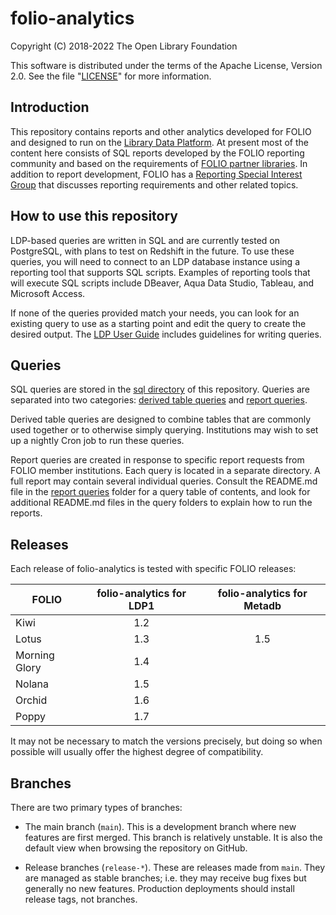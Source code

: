 # folio-analytics

Copyright (C) 2018-2022 The Open Library Foundation

This software is distributed under the terms of the Apache License,
Version 2.0. See the file "[LICENSE](LICENSE)" for more information.


## Introduction

This repository contains reports and other analytics developed for
FOLIO and designed to run on the [Library Data
Platform](https://github.com/library-data-platform/ldp).  At present
most of the content here consists of SQL reports developed by the
FOLIO reporting community and based on the requirements of [FOLIO
partner libraries](https://www.folio.org/community/support/).  In
addition to report development, FOLIO has a [Reporting Special
Interest Group](https://wiki.folio.org/display/RPT/) that discusses
reporting requirements and other related topics.


## How to use this repository

LDP-based queries are written in SQL and are currently tested on
PostgreSQL, with plans to test on Redshift in the future.  To use
these queries, you will need to connect to an LDP database instance
using a reporting tool that supports SQL scripts.  Examples of
reporting tools that will execute SQL scripts include DBeaver, Aqua
Data Studio, Tableau, and Microsoft Access.

If none of the queries provided match your needs, you can look for an
existing query to use as a starting point and edit the query to create
the desired output.  The [LDP User
Guide](https://github.com/library-data-platform/ldp/blob/main/doc/User_Guide.md)
includes guidelines for writing queries.


## Queries

SQL queries are stored in the [sql directory](sql) of this repository.
Queries are separated into two categories: [derived table
queries](sql/derived_tables) and [report queries](sql/report_queries). 

Derived table queries are designed to combine tables that are commonly
used together or to otherwise simply querying.  Institutions may wish
to set up a nightly Cron job to run these queries.

Report queries are created in response to specific report requests
from FOLIO member institutions.  Each query is located in a separate
directory.  A full report may contain several individual queries.
Consult the README.md file in the [report queries](sql/report_queries)
folder for a query table of contents, and look for additional
README.md files in the query folders to explain how to run the
reports.


## Releases

Each release of folio-analytics is tested with specific FOLIO
releases:

| FOLIO         | folio-analytics for LDP1 | folio-analytics for Metadb |
| ------------- | :----------------------: | :------------------------: |
| Kiwi          |            1.2           |                            |
| Lotus         |            1.3           |            1.5             |
| Morning Glory |            1.4           |                            |
| Nolana        |            1.5           |                            |
| Orchid        |            1.6           |                            |
| Poppy         |            1.7           |                            |

It may not be necessary to match the versions precisely, but doing so
when possible will usually offer the highest degree of compatibility.


## Branches

There are two primary types of branches:

* The main branch (`main`).  This is a development branch where new
  features are first merged.  This branch is relatively unstable.  It
  is also the default view when browsing the repository on GitHub.

* Release branches (`release-*`).  These are releases made from
  `main`.  They are managed as stable branches; i.e. they may receive
  bug fixes but generally no new features.  Production deployments
  should install release tags, not branches.
